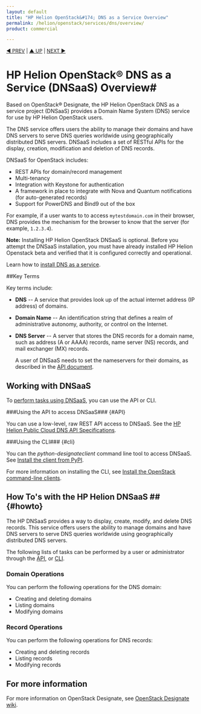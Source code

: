 ```yaml
---
layout: default
title: "HP Helion OpenStack&#174; DNS as a Service Overview"
permalink: /helion/openstack/services/dns/overview/
product: commercial

---
```


<script>

function PageRefresh {
onLoad="window.refresh"
}

PageRefresh();

</script>


<p style="font-size: small;"> <a href="/helion/openstack/services/horizon/overview/">&#9664; PREV</a> | <a href="/helion/openstack/services/overview/">&#9650; UP</a> | <a href="/helion/openstack/services/tripleo/overview/"> NEXT &#9654</a> </p>

# HP Helion OpenStack&#174; DNS as a Service (DNSaaS) Overview#

Based on OpenStack&reg; Designate, the HP Helion OpenStack DNS as a service project (DNSaaS) provides a Domain Name System (DNS) service for use by HP Helion OpenStack users.

The DNS service offers users the ability to manage their domains and have DNS servers to serve DNS queries worldwide using geographically distributed DNS servers. DNSaaS includes a set of RESTful APIs for the display, creation, modification and deletion of DNS records.

DNSaaS for OpenStack includes:


- REST APIs for domain/record management
- Multi-tenancy
- Integration with Keystone for authentication
- A framework in place to integrate with Nova and Quantum notifications (for auto-generated records)
- Support for PowerDNS and Bind9 out of the box

For example, if a user wants to to access `mytestdomain.com` in their browser, DNS provides the mechanism for the browser to know that the server (for example, `1.2.3.4`).

**Note:** Installing HP Helion OpenStack DNSaaS is optional. Before you attempt the DNSaaS installation, you must have already installed HP Helion Openstack beta and verified that it is configured correctly and operational.

Learn how to [install DNS as a service](/helion/openstack/install-beta/dnsaas/).

##Key Terms

Key terms include:

- **DNS** -- A service that provides look up of the actual internet address (IP address) of domains. 

- **Domain Name** -- An identification string that defines a realm of administrative autonomy, authority, or control on the Internet.

- **DNS Server** -- A server that stores the DNS records for a domain name, such as address (A or AAAA) records, name server (NS) records, and mail exchanger (MX) records.

	A user of DNSaaS needs to set the nameservers for their domains, as described in the [API document](http://docs.hpcloud.com/api/dns).

## Working with DNSaaS

To [perform tasks using DNSaaS](#howto), you can use the API or CLI.

###Using the API to access DNSaaS### {#API}
 
You can use a low-level, raw REST API access to DNSaaS. See the [HP Helion Public Cloud DNS API Specifications](https://docs.hpcloud.com/api/dns/).

###Using the CLI### {#cli}

You can the *python-designateclient* command line tool to access DNSaaS. See [Install the client from PyPI](http://python-designateclient.readthedocs.org/en/latest/installation.html).

For more information on installing the CLI, see [Install the OpenStack command-line clients](http://docs.openstack.org/user-guide/content/install_clients.html).


## How To's with the HP Helion DNSaaS ## {#howto}

The HP DNSaaS provides a way to display, create, modify, and delete DNS records. This service offers users the ability to manage domains and have DNS servers to serve DNS queries worldwide using geographically distributed DNS servers.

The following lists of tasks can be performed by a user or administrator through the [API](http://docs.hpcloud.com/api/dns), or [CLI](http://python-designateclient.readthedocs.org/en/latest/shell.html).


### Domain Operations ###

You can perform the following operations for the DNS domain:

- Creating and deleting domains
- Listing domains
- Modifying domains


### Record Operations ###

You can perform the following operations for DNS records:

- Creating and deleting records
- Listing records
- Modifying records 

## For more information ##

For more information on OpenStack Designate, see [OpenStack Designate wiki](https://wiki.openstack.org/wiki/Designate).